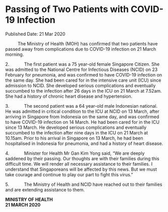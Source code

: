 <html>
    <meta http-equiv="Content-Type" content="text/html; charset=utf-8"/>
    <meta charset="utf-8"/>
    <title>Passing of Two Patients with COVID-19 Infection</title>
    <body><h1>Passing of Two Patients with COVID-19 Infection</h1>
    <p>Published Date: 21 Mar 2020</p> <p>&nbsp;&nbsp;&nbsp;&nbsp;&nbsp;&nbsp;&nbsp;&nbsp;&nbsp; The Ministry of Health (MOH) has confirmed that two patients have passed away from complications due to COVID-19 infection on 21 March morning.&nbsp; </p><p>2.&nbsp;&nbsp;&nbsp;&nbsp;&nbsp;&nbsp;&nbsp;&nbsp;&nbsp;&nbsp;&nbsp; The first patient was a 75 year-old female Singapore Citizen. She was admitted to the National Centre for Infectious Diseases (NCID) on 23 February for pneumonia, and was confirmed to have COVID-19 infection on the same day. She had been cared for in the intensive care unit (ICU) since admission to NCID. She developed serious complications and eventually succumbed to the infection after 26 days in the ICU on 21 March at 7.52am. She had a history of chronic heart disease and hypertension. </p><p>3.&nbsp;&nbsp;&nbsp;&nbsp;&nbsp;&nbsp;&nbsp;&nbsp;&nbsp;&nbsp;&nbsp; The second patient was a 64 year-old male Indonesian national. He was admitted in critical condition to the ICU at NCID on 13 March, after arriving in Singapore from Indonesia on the same day, and was confirmed to have COVID-19 infection on 14 March. He had been cared for in the ICU since 13 March. He developed serious complications and eventually succumbed to the infection after nine days in the ICU on 21 March at 10.15am. Prior to his arrival in Singapore on 13 March, he had been hospitalised in Indonesia for pneumonia, and had a history of heart disease.</p><p>4.&nbsp;&nbsp;&nbsp;&nbsp;&nbsp;&nbsp;&nbsp;&nbsp;&nbsp;&nbsp;&nbsp; Minister for Health Mr Gan Kim Yong said, “We are deeply saddened by their passing. Our thoughts are with their families during this difficult time. We will render all necessary assistance to their families. I understand that Singaporeans will be affected by this news. But we must take courage and continue to play our part to fight this virus.” </p><p>5.&nbsp;&nbsp;&nbsp;&nbsp;&nbsp;&nbsp;&nbsp;&nbsp;&nbsp;&nbsp;&nbsp; The Ministry of Health and NCID have reached out to their families and are extending assistance to them.<br> </p><p><strong>MINISTRY OF HEALTH<br></strong><strong>21 MARCH 2020</strong></p></body>
</html>
